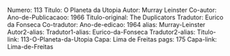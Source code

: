 Numero: 113
Titulo: O Planeta da Utopia
Autor: Murray Leinster
Co-autor: 
Ano-de-Publicacaoo: 1966
Titulo-original: The Duplicators
Tradutor: Eurico da Fonseca
Co-tradutor: 
Ano-de-edicao: 1964
alias: Murray-Leinster
Autor2-alias: 
Tradutor1-alias: Eurico-da-Fonseca
Tradutor2-alias: 
Titulo-link: 113-O-Planeta-da-Utopia
Capa: Lima de Freitas
pags: 175
Capa-link: Lima-de-Freitas
